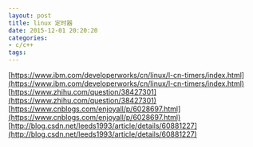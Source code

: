 ```yaml
---
layout: post
title: linux 定时器
date: 2015-12-01 20:20:20
categories:
- c/c++
tags:
---
```


[https://www.ibm.com/developerworks/cn/linux/l-cn-timers/index.html](https://www.ibm.com/developerworks/cn/linux/l-cn-timers/index.html)  
[https://www.zhihu.com/question/38427301](https://www.zhihu.com/question/38427301)  
[https://www.cnblogs.com/enjoyall/p/6028697.html](https://www.cnblogs.com/enjoyall/p/6028697.html)  
[http://blog.csdn.net/leeds1993/article/details/60881227](http://blog.csdn.net/leeds1993/article/details/60881227)  